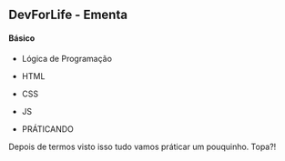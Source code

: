## DevForLife -  Ementa

#### Básico 

- Lógica de Programação

- HTML

- CSS

- JS

- PRÁTICANDO

<p>Depois de termos visto isso tudo vamos práticar um pouquinho. Topa?!</p>




